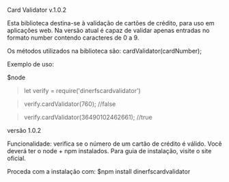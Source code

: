 Card Validator v.1.0.2

Esta biblioteca destina-se à validação de cartões de crédito, para uso em aplicações web.
Na versão atual é capaz de validar apenas entradas no formato number contendo caracteres de 0 a 9.

Os métodos utilizados na biblioteca são: cardValidator(cardNumber);


Exemplo de uso:

$node
> let verify = require('dinerfscardvalidator')

> verify.cardValidator(760); //false

> verify.cardValidator(36490102462661); //true


versão 1.0.2

Funcionalidade: verifica se o número de um cartão de crédito é válido.
Você deverá ter o node + npm instalados. Para guia de instalação, visite o site oficial.

Proceda com a instalação com: $npm install dinerfscardvalidator
